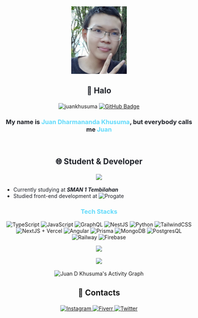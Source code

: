 
<br/>
<p align="center">
	<img src="./profile_pic.jpeg" height="180"/>
</p>

## <p align="center"><font color="#20232a"> 👋 Halo</font></p>
<p align="center">
  <img src="https://komarev.com/ghpvc/?username=juankhusuma&label=Profile%20views&color=0e75b6&style=flat" alt="juankhusuma" />
  <a href="https://github.com/juankhusuma?tab=followers">
    <img src="https://img.shields.io/github/followers/juankhusuma?label=Followers&style=social" alt="GitHub Badge">
  </a>
</p>

### <p align="center"><font color="#20232a">My name is <font color="#61dafb">Juan Dharmananda Khusuma</font>, but everybody calls me <font color="#61dafb">Juan</font></font></p>
<br/>



## <p align="center"><font color="#20232a"> 🌐 Student & Developer</font></p>
<p align="center"><img height="190em" src="https://github-readme-stats-eight-theta.vercel.app/api/top-langs/?username=juankhusuma&layout=compact&langs_count=8&theme=react"/></p>

- <font color="#20232a">Currently studying  at **_SMAN 1 Tembilahan_**</font>
- <font color="#20232a">Studied front-end development at ![Progate](https://img.shields.io/badge/-Progate-gray?style=flat&logo=progate)</font>
### <p align="center"><font color="#61dafb">Tech Stacks</font></p>

<p align="center">
	<img src="https://img.shields.io/badge/-TypeScript-gray?style=for-the-badge&logo=typescript" alt="TypeScript"/>
	<img src="https://img.shields.io/badge/-JavaScript-gray?style=for-the-badge&logo=javascript" alt="JavaScript"/>
	<img src="https://img.shields.io/badge/-GraphQL-gray?style=for-the-badge&logo=graphql" alt="GraphQL"/>
	<img src="https://img.shields.io/badge/-Nestjs-gray?style=for-the-badge&logo=nestjs" alt="NestJS"/>
	<img src="https://img.shields.io/badge/-Python-gray?style=for-the-badge&logo=python" alt="Python"/>
	<img src="https://img.shields.io/badge/-TailwindCSS-gray?style=for-the-badge&logo=tailwindcss" alt="TailwindCSS"/>
	<img src="https://img.shields.io/badge/-NextJS%20+%20Vercel-gray?style=for-the-badge&logo=vercel" alt="NextJS + Vercel"/>
	<img src="https://img.shields.io/badge/-Angular-gray?style=for-the-badge&logo=Angular" alt="Angular"/>
	<img src="https://img.shields.io/badge/-Prisma-gray?style=for-the-badge&logo=prisma" alt="Prisma"/>
	<img src="https://img.shields.io/badge/-MongoDB-gray?style=for-the-badge&logo=mongodb" alt="MongoDB"/>
	<img src="https://img.shields.io/badge/-PostgresQL-gray?style=for-the-badge&logo=postgresql" alt="PostgresQL"/>
	<img src="https://img.shields.io/badge/-Railway-gray?style=for-the-badge&logo=railway" alt="Railway"/>
	<img src="https://img.shields.io/badge/-Firebase-gray?style=for-the-badge&logo=firebase" alt="Firebase"/>
</p>

<p align="center"><img height="180em" src="https://github-readme-stats.vercel.app/api?username=juankhusuma&show_icons=true&theme=react&include_all_commits=true&count_private=true"/></p>
 <p align="center"><img height="190em" src="https://github-readme-streak-stats.herokuapp.com/?user=juankhusuma&theme=react"></p>
<p align="center"><img alt="Juan D Khusuma's Activity Graph" src="https://activity-graph.herokuapp.com/graph?username=juankhusuma&bg_color=0D1117&color=5BCDEC&line=5BCDEC&point=FFFFFF&hide_border=true" />
</p>
 
## <p align="center">📱 Contacts</p>
<p align="center">
	<a href="https://www.instagram.com/juan.d.khusuma/" target="_blank">
		<img src="https://img.shields.io/badge/instagram-juan.d.khusuma-blueviolet?style=for-the-badge&logo=instagram" alt="Instagram"/>
	</a>
	<a href="https://www.fiverr.com/jkhusuma" target="_blank">
		<img src="https://img.shields.io/badge/fiverr-jkhusuma-success?style=for-the-badge&logo=fiverr" alt="Fiverr"/>
	</a>
	<a href="https://twitter.com/JuanKhusuma" target="_blank">
		<img src="https://img.shields.io/badge/Twitter-JuanKhusuma-lightblue?style=for-the-badge&logo=twitter" alt="Twitter"/>
	</a>
</p>
